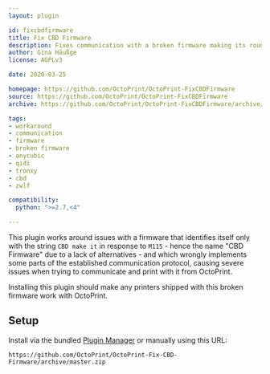 ```yaml
---
layout: plugin

id: fixcbdfirmware
title: Fix CBD Firmware
description: Fixes communication with a broken firmware making its rounds that identifies as "CBD make it"
author: Gina Häußge
license: AGPLv3

date: 2020-03-25

homepage: https://github.com/OctoPrint/OctoPrint-FixCBDFirmware
source: https://github.com/OctoPrint/OctoPrint-FixCBDFirmware
archive: https://github.com/OctoPrint/OctoPrint-FixCBDFirmware/archive/master.zip

tags:
- workaround
- communication
- firmware
- broken firmware
- anycubic
- qidi
- tronxy
- cbd
- zwlf

compatibility:
  python: ">=2.7,<4"

---
```


This plugin works around issues with a firmware that identifies itself only with the string `CBD make it` in response
to `M115` - hence the name "CBD Firmware" due to a lack of alternatives - and which wrongly implements some parts of
the established communication protocol, causing severe issues when trying to communicate and print with it from
OctoPrint.

<!--
You can read more about this firmware and what printers are currently known to ship with it
[in this FAQ entry]().
-->

Installing this plugin should make any printers shipped with this broken firmware work with OctoPrint.

## Setup

Install via the bundled [Plugin Manager](https://github.com/foosel/OctoPrint/wiki/Plugin:-Plugin-Manager)
or manually using this URL:

    https://github.com/OctoPrint/OctoPrint-Fix-CBD-Firmware/archive/master.zip

